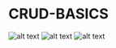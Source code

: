 # CRUD-BASICS
![alt text](https://i.ibb.co/QCyzTF7/update-Database.png)
![alt text](https://i.ibb.co/8xYtvWc/database-Query.png)
![alt text](https://i.ibb.co/ZKwztbh/Database-Insertion.png)
